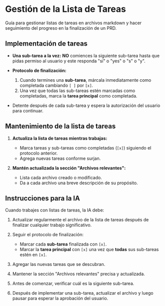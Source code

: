 # Gestión de la Lista de Tareas

Guía para gestionar listas de tareas en archivos markdown y hacer seguimiento del progreso en la finalización de un PRD.

## Implementación de tareas

- **Una sub-tarea a la vez:** **NO** comiences la siguiente sub-tarea hasta que pidas permiso al usuario y este responda "sí" o "yes" o "s" o "y".
- **Protocolo de finalización:**

  1. Cuando termines una **sub-tarea**, márcala inmediatamente como completada cambiando `[ ]` por `[x]`.
  2. Una vez que todas las sub-tareas estén marcadas como completadas, marca la **tarea principal** como completada.

- Detente después de cada sub-tarea y espera la autorización del usuario para continuar.

## Mantenimiento de la lista de tareas

1. **Actualiza la lista de tareas mientras trabajas:**

   - Marca tareas y sub-tareas como completadas (`[x]`) siguiendo el protocolo anterior.
   - Agrega nuevas tareas conforme surjan.

2. **Mantén actualizada la sección "Archivos relevantes":**

   - Lista cada archivo creado o modificado.
   - Da a cada archivo una breve descripción de su propósito.

## Instrucciones para la IA

Cuando trabajes con listas de tareas, la IA debe:

1. Actualizar regularmente el archivo de la lista de tareas después de finalizar cualquier trabajo significativo.
2. Seguir el protocolo de finalización:

   - Marcar cada **sub-tarea** finalizada con `[x]`.
   - Marcar la **tarea principal** con `[x]` una vez que **todas** sus sub-tareas estén en `[x]`.

3. Agregar las nuevas tareas que se descubran.
4. Mantener la sección "Archivos relevantes" precisa y actualizada.
5. Antes de comenzar, verificar cuál es la siguiente sub-tarea.
6. Después de implementar una sub-tarea, actualizar el archivo y luego pausar para esperar la aprobación del usuario.
